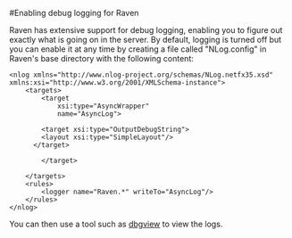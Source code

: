#Enabling debug logging for Raven

Raven has extensive support for debug logging, enabling you to figure out exactly what is going on in the server. By default, logging is turned off but you can enable it at any time by creating a file called "NLog.config" in Raven's base directory with the following content:

    <nlog xmlns="http://www.nlog-project.org/schemas/NLog.netfx35.xsd" xmlns:xsi="http://www.w3.org/2001/XMLSchema-instance">
        <targets>
            <target 
                xsi:type="AsyncWrapper"
                name="AsyncLog">
                
            <target xsi:type="OutputDebugString">
            <layout xsi:type="SimpleLayout"/>
          </target>        
                
            </target>
            
        </targets>
        <rules>
            <logger name="Raven.*" writeTo="AsyncLog"/>
        </rules>
    </nlog>

You can then use a tool such as [dbgview](http://technet.microsoft.com/en-us/sysinternals/bb896647.aspx) to view the logs.